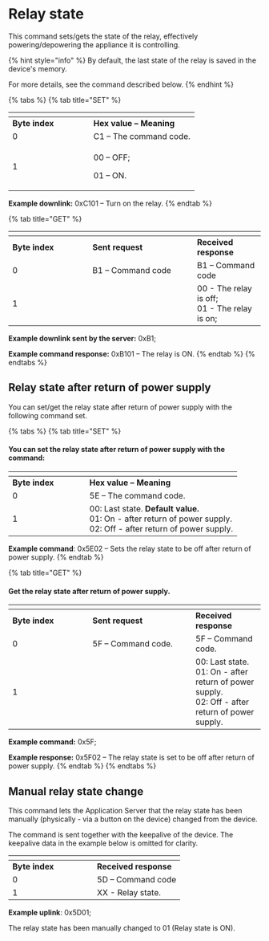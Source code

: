 # Relay state

This command sets/gets the state of the relay, effectively powering/depowering the appliance it is controlling.

{% hint style="info" %}
By default, the last state of the relay is saved in the device's memory.

For more details, see the command described below.
{% endhint %}

{% tabs %}
{% tab title="SET" %}
<table data-header-hidden><thead><tr><th width="146"></th><th></th></tr></thead><tbody><tr><td><strong>Byte index</strong></td><td><strong>Hex value – Meaning</strong></td></tr><tr><td>0</td><td>C1 – The command code.</td></tr><tr><td>1</td><td><p>00 – OFF;</p><p>01 – ON. </p></td></tr></tbody></table>

**Example downlink:** 0xC101 – Turn on the relay.
{% endtab %}

{% tab title="GET" %}
<table data-header-hidden><thead><tr><th width="143.99999999999997"></th><th width="193"></th><th></th></tr></thead><tbody><tr><td><strong>Byte index</strong></td><td><strong>Sent request</strong></td><td><strong>Received response</strong></td></tr><tr><td>0</td><td>B1 – Command code</td><td>B1 – Command code</td></tr><tr><td>1</td><td> </td><td>00 - The relay is off;<br>01 - The relay is on;</td></tr></tbody></table>

**Example downlink sent by the server:** 0xB1;

**Example command response:** 0xB101 – The relay is ON.
{% endtab %}
{% endtabs %}

## Relay state after return of power supply

You can set/get the relay state after return of power supply with the following command set.

{% tabs %}
{% tab title="SET" %}
#### You can set the relay state after return of power supply with the command:

<table data-header-hidden><thead><tr><th width="138"></th><th></th></tr></thead><tbody><tr><td><strong>Byte index</strong></td><td><strong>Hex value – Meaning</strong></td></tr><tr><td>0</td><td>5E – The command code.</td></tr><tr><td>1</td><td>00: Last state. <strong>Default value.</strong><br>01: On - after return of power supply.<br>02: Off - after return of power supply.</td></tr></tbody></table>

**Example command**: 0x5E02 – Sets the relay state to be off after return of power supply.
{% endtab %}

{% tab title="GET" %}
#### Get the relay state after return of power supply.

<table data-header-hidden><thead><tr><th width="143.99999999999997"></th><th width="190"></th><th></th></tr></thead><tbody><tr><td><strong>Byte index</strong></td><td><strong>Sent request</strong></td><td><strong>Received response</strong></td></tr><tr><td>0</td><td>5F – Command code.</td><td>5F – Command code.</td></tr><tr><td>1</td><td> </td><td>00: Last state.<br>01: On - after return of power supply.<br>02: Off - after return of power supply.</td></tr></tbody></table>

**Example command:** 0x5F;

**Example response:** 0x5F02 – The relay state is set to be off after return of power supply.
{% endtab %}
{% endtabs %}

## Manual relay state change

This command lets the Application Server that the relay state has been manually (physically - via a button on the device) changed from the device.

The command is sent together with the keepalive of the device. The keepalive data in the example below is omitted for clarity.

<table><thead><tr><th width="153"></th><th></th></tr></thead><tbody><tr><td><strong>Byte index</strong></td><td><strong>Received response</strong></td></tr><tr><td>0</td><td>5D – Command code</td></tr><tr><td>1</td><td>XX - Relay state.</td></tr></tbody></table>

**Example uplink**: 0x5D01;

The relay state has been manually changed to 01 (Relay state is ON).
